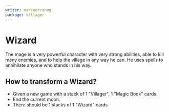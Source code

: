 ```yaml
---
writer: marcserranog
package: villager
---
```


# Wizard

The mage is a very powerful character with very strong abilities, 
able to kill many enemies, and to help the village in any way he can.
He uses spells to annihilate anyone who stands in his way.

## How to transform a Wizard?

* Given a new game with a stack of 1 "Villager", 1 "Magic Book" cards.
* End the current moon.
* There should be 1 stacks of 1 "Wizard" cards
